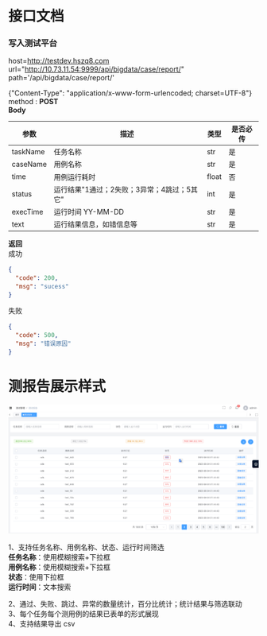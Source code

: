 #

# 接口文档

### 写入测试平台
host=http://testdev.hszq8.com
url="http://10.73.11.54:9999/api/bigdata/case/report/"
path='/api/bigdata/case/report/'  

{"Content-Type": "application/x-www-form-urlencoded; charset=UTF-8"}
method : **POST**   
**Body** 

参数|描述|类型|是否必传
---|---|---|---
taskName|任务名称|str|是
caseName|用例名称|str|是
time|用例运行耗时|float|否
status|运行结果"1通过；2失败；3异常；4跳过；5其它"|int|是
execTime|运行时间 YY-MM-DD|str|是
text|运行结果信息，如错信息等|str|是

**返回**  
成功
````json
{
  "code": 200,
  "msg": "sucess"
}
````
失败 
```json
{
  "code": 500,
  "msg": "错误原因"
}
```

# 测报告展示样式

![](.测试用例结果基础测试平台_images/86b4c0a8.png)

1、支持任务名称、用例名称、状态、运行时间筛选     
**任务名称**：使用模糊搜索+下拉框   
**用例名称**：使用模糊搜索+下拉框   
**状态**：使用下拉框      
**运行时间**：文本搜索     

2、通过、失败、跳过、异常的数量统计，百分比统计；统计结果与筛选联动    
3、每个任务每个测用例的结果已表单的形式展现    
4、支持结果导出 csv    